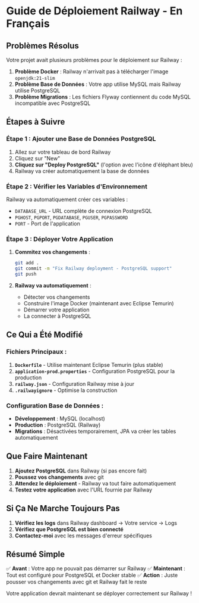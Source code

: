 # Guide de Déploiement Railway - En Français

## Problèmes Résolus

Votre projet avait plusieurs problèmes pour le déploiement sur Railway :

1. **Problème Docker** : Railway n'arrivait pas à télécharger l'image `openjdk:21-slim`
2. **Problème Base de Données** : Votre app utilise MySQL mais Railway utilise PostgreSQL
3. **Problème Migrations** : Les fichiers Flyway contiennent du code MySQL incompatible avec PostgreSQL

## Étapes à Suivre

### Étape 1 : Ajouter une Base de Données PostgreSQL

1. Allez sur votre tableau de bord Railway
2. Cliquez sur "New"
3. **Cliquez sur "Deploy PostgreSQL"** (l'option avec l'icône d'éléphant bleu)
4. Railway va créer automatiquement la base de données

### Étape 2 : Vérifier les Variables d'Environnement

Railway va automatiquement créer ces variables :
- `DATABASE_URL` - URL complète de connexion PostgreSQL
- `PGHOST`, `PGPORT`, `PGDATABASE`, `PGUSER`, `PGPASSWORD`
- `PORT` - Port de l'application

### Étape 3 : Déployer Votre Application

1. **Commitez vos changements** :
   ```bash
   git add .
   git commit -m "Fix Railway deployment - PostgreSQL support"
   git push
   ```

2. **Railway va automatiquement** :
   - Détecter vos changements
   - Construire l'image Docker (maintenant avec Eclipse Temurin)
   - Démarrer votre application
   - La connecter à PostgreSQL

## Ce Qui a Été Modifié

### Fichiers Principaux :

1. **`Dockerfile`** - Utilise maintenant Eclipse Temurin (plus stable)
2. **`application-prod.properties`** - Configuration PostgreSQL pour la production
3. **`railway.json`** - Configuration Railway mise à jour
4. **`.railwayignore`** - Optimise la construction

### Configuration Base de Données :

- **Développement** : MySQL (localhost)
- **Production** : PostgreSQL (Railway)
- **Migrations** : Désactivées temporairement, JPA va créer les tables automatiquement

## Que Faire Maintenant

1. **Ajoutez PostgreSQL** dans Railway (si pas encore fait)
2. **Poussez vos changements** avec git
3. **Attendez le déploiement** - Railway va tout faire automatiquement
4. **Testez votre application** avec l'URL fournie par Railway

## Si Ça Ne Marche Toujours Pas

1. **Vérifiez les logs** dans Railway dashboard → Votre service → Logs
2. **Vérifiez que PostgreSQL est bien connecté**
3. **Contactez-moi** avec les messages d'erreur spécifiques

## Résumé Simple

✅ **Avant** : Votre app ne pouvait pas démarrer sur Railway
✅ **Maintenant** : Tout est configuré pour PostgreSQL et Docker stable
✅ **Action** : Juste pousser vos changements avec git et Railway fait le reste

Votre application devrait maintenant se déployer correctement sur Railway !